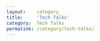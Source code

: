 ```yaml
---
layout:    category
title:     'Tech Talks'
category:  Tech Talks
permalink: /category/tech-talks/
---
```

